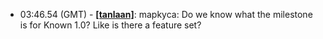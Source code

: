 * <a id="03:46.54">03:46.54 (GMT)</a> - __[[tanlaan]](https://github.com/[tanlaan])__: mapkyca: Do we know what the milestone is for Known 1.0? Like is there a feature set?
